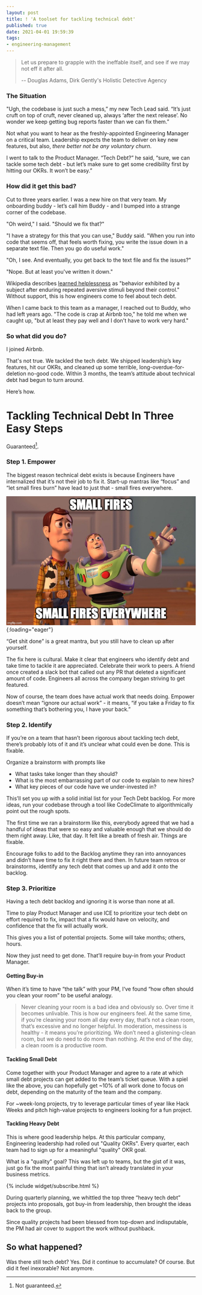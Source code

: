 ```yaml
---
layout: post
title: ! 'A toolset for tackling technical debt'
published: true
date: 2021-04-01 19:59:39
tags:
- engineering-management
---
```


> Let us prepare to grapple with the ineffable itself, and see if we may not eff it after all.
>
> -- Douglas Adams, Dirk Gently's Holistic Detective Agency


### The Situation

"Ugh, the codebase is just such a mess,” my new Tech Lead said. “It’s just cruft on top of cruft, never cleaned up, always ‘after the next release’.  No wonder we keep getting bug reports faster than we can fix them.”

Not what you want to hear as the freshly-appointed Engineering Manager on a critical team. Leadership expects the team to deliver on key new features, but also, *there better not be any voluntary churn*.

I went to talk to the Product Manager. “Tech Debt?” he said, “sure, we can tackle some tech debt - but let’s make sure to get some credibility first by hitting our OKRs. It won’t be easy.”


### How did it get this bad?

Cut to three years earlier. I was a new hire on that very team. My onboarding buddy - let’s call him Buddy - and I bumped into a strange corner of the codebase.

"Oh weird," I said. "Should we fix that?"

"I have a strategy for this that you can use," Buddy said. "When you run into code that seems off, that feels worth fixing, you write the issue down in a separate text file. Then you go do useful work."

"Oh, I see. And eventually, you get back to the text file and fix the issues?"

"Nope. But at least you've written it down."

Wikipedia describes [learned helplessness](https://en.wikipedia.org/wiki/Learned_helplessness) as "behavior exhibited by a subject after enduring repeated aversive stimuli beyond their control."  Without support, this is how engineers come to feel about tech debt.

When I came back to this team as a manager, I reached out to Buddy, who had left years ago. "The code is crap at Airbnb too," he told me when we caught up, "but at least they pay well and I don't have to work very hard."


### So what did you do?

I joined Airbnb.

That's not true. We tackled the tech debt. We shipped leadership’s key features, hit our OKRs, and cleaned up some terrible, long-overdue-for-deletion no-good code. Within 3 months, the team’s attitude about technical debt had begun to turn around.

Here’s how.


# Tackling Technical Debt In Three Easy Steps

Guaranteed[^1].


### Step 1. Empower

The biggest reason technical debt exists is because Engineers have internalized that it’s not their job to fix it. Start-up mantras like “focus” and “let small fires burn” have lead to just that - small fires everywhere.

![](/images/small_fires.png){:loading="eager"}


 “Get shit done” is a great mantra, but you still have to clean up after yourself.

The fix here is cultural. Make it clear that engineers who identify debt and take time to tackle it are appreciated. Celebrate their work to peers. A friend once created a slack bot that called out any PR that deleted a significant amount of code. Engineers all across the company began striving to get featured.

Now of course, the team does have actual work that needs doing. Empower doesn’t mean “ignore our actual work” - it means, “if you take a Friday to fix something that’s bothering you, I have your back.”


### Step 2. Identify

If you’re on a team that hasn’t been rigorous about tackling tech debt, there’s probably lots of it and it’s unclear what could even be done. This is fixable.

Organize a brainstorm with prompts like

- What tasks take longer than they should?
- What is the most embarrassing part of our code to explain to new hires?
- What key pieces of our code have we under-invested in?

This’ll set you up with a solid initial list for your Tech Debt backlog. For more ideas, run your codebase through a tool like CodeClimate to algorithmically point out the rough spots.

The first time we ran a brainstorm like this, everybody agreed that we had a handful of ideas that were so easy and valuable enough that we should do them right away. Like, that day. It felt like a breath of fresh air. Things are fixable.

Encourage folks to add to the Backlog anytime they ran into annoyances and didn’t have time to fix it right there and then. In future team retros or brainstorms, identify any tech debt that comes up and add it onto the backlog.


### Step 3. Prioritize

Having a tech debt backlog and ignoring it is worse than none at all.

Time to play Product Manager and use ICE to prioritize your tech debt on effort required to fix,  impact that a fix would have on velocity, and confidence that the fix will actually work.

This gives you a list of potential projects. Some will take months; others, hours.

Now they just need to get done. That’ll require buy-in from your Product Manager.

#### Getting Buy-in
When it’s time to have “the talk” with your PM, I‘ve found “how often should you clean your room” to be useful analogy.

> Never cleaning your room is a bad idea and obviously so.  Over time it becomes unlivable. This is how our engineers feel. At the same time, if you’re cleaning your room all day every day, that’s not a clean room, that’s excessive and no longer helpful.  In moderation, messiness is healthy - it means you’re prioritizing. We don’t need a glistening-clean room, but we do need to do more than nothing. At the end of the day, a clean room is a productive room.

#### Tackling Small Debt
Come together with your Product Manager and agree to a rate at which small debt projects can get added to the team’s ticket queue. With a spiel like the above, you can hopefully get ~10% of all work done to focus on debt, depending on the maturity of the team and the company.

For ~week-long projects, try to leverage particular times of year like Hack Weeks and pitch high-value projects to engineers looking for a fun project.

#### Tackling Heavy Debt
This is where good leadership helps. At this particular company, Engineering leadership had rolled out "Quality OKRs". Every quarter, each team had to sign up for a meaningful "quality" OKR goal.

What is a "quality" goal? This was left up to teams, but the gist of it was, just go fix the most painful thing that isn’t already translated in your business metrics.

{% include widget/subscribe.html %}

During quarterly planning, we whittled the top three “heavy tech debt” projects into proposals, got buy-in from leadership, then brought the ideas back to the group.

Since quality projects had been blessed from top-down and indisputable, the PM had air cover to support the work without pushback.

## So what happened?

Was there still tech debt? Yes. Did it continue to accumulate? Of course. But did it feel inexorable? Not anymore.

[^1]: Not guaranteed.
